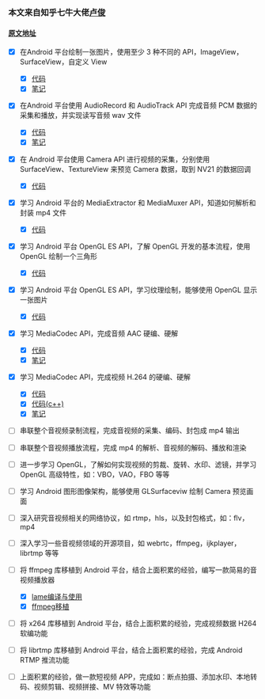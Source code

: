 ### **本文来自知乎七牛大佬**[卢俊](https://www.zhihu.com/people/jhuster)  
#### [原文地址](https://zhuanlan.zhihu.com/p/28518637)  
 - [x] 在Android 平台绘制一张图片，使用至少 3 种不同的 API，ImageView，SurfaceView，自定义 View
   - [x] [代码](https://github.com/yetote/StudyNote/tree/master/VideoDemo1)
   - [x] [笔记](https://github.com/yetote/StudyNote/blob/master/VideoDemo1/音视频学习计划1.md)
 - [x] 在Android 平台使用 AudioRecord 和 AudioTrack API 完成音频 PCM 数据的采集和播放，并实现读写音频 wav 文件
   - [x] [代码](https://github.com/yetote/StudyNote/tree/master/VideoDemo3)
   - [x] [笔记](https://github.com/yetote/StudyNote/blob/master/VideoDemo3/AudioRecord和AudioTrack.md)
- [x] 在 Android 平台使用 Camera API 进行视频的采集，分别使用 SurfaceView、TextureView 来预览 Camera 数据，取到 NV21 的数据回调
   - [x] [代码](https://github.com/yetote/StudyNote/tree/master/VideoDemo4)
- [x] 学习 Android 平台的 MediaExtractor 和 MediaMuxer API，知道如何解析和封装 mp4 文件
   - [x] [代码](https://github.com/yetote/StudyNote/tree/master/VideoDemo5)
- [x] 学习 Android 平台 OpenGL ES API，了解 OpenGL 开发的基本流程，使用 OpenGL 绘制一个三角形
   - [x] [代码](https://github.com/yetote/StudyNote/tree/master/VideoDemo6)
- [x] 学习 Android 平台 OpenGL ES API，学习纹理绘制，能够使用 OpenGL 显示一张图片
   - [x] [代码](https://github.com/yetote/StudyNote/tree/master/VideoDemo7)
- [x] 学习 MediaCodec API，完成音频 AAC 硬编、硬解  
   - [x] [代码](https://github.com/yetote/StudyNote/tree/master/HardwareEncodeAudio)
   - [x] [笔记](https://github.com/yetote/StudyNote/blob/master/HardwareEncodeAudio/Android硬编aac.md)
- [x] 学习 MediaCodec API，完成视频 H.264 的硬编、硬解  
   - [x] [代码](https://github.com/yetote/HardwareEncodeDemo)
   - [x] [代码(c++)](https://github.com/yetote/StudyNote/tree/master/NativeMediaDemo)
   - [x] [笔记](https://github.com/yetote/HardwareEncodeDemo/blob/master/Android硬编h264.md)
- [ ] 串联整个音视频录制流程，完成音视频的采集、编码、封包成 mp4 输出
- [ ] 串联整个音视频播放流程，完成 mp4 的解析、音视频的解码、播放和渲染
- [ ] 进一步学习 OpenGL，了解如何实现视频的剪裁、旋转、水印、滤镜，并学习 OpenGL 高级特性，如：VBO，VAO，FBO 等等
- [ ] 学习 Android 图形图像架构，能够使用 GLSurfaceviw 绘制 Camera 预览画面
- [ ] 深入研究音视频相关的网络协议，如 rtmp，hls，以及封包格式，如：flv，mp4
- [ ] 深入学习一些音视频领域的开源项目，如 webrtc，ffmpeg，ijkplayer，librtmp 等等
- [ ] 将 ffmpeg 库移植到 Android 平台，结合上面积累的经验，编写一款简易的音视频播放器
    - [x] [lame编译与使用](https://github.com/yetote/StudyNote/tree/master/LameDemo)
    - [x] [ffmpeg移植](https://github.com/yetote/StudyNote/tree/master/ffmpeg-4.0.2) 
- [ ] 将 x264 库移植到 Android 平台，结合上面积累的经验，完成视频数据 H264 软编功能
- [ ] 将 librtmp 库移植到 Android 平台，结合上面积累的经验，完成 Android RTMP 推流功能
- [ ] 上面积累的经验，做一款短视频 APP，完成如：断点拍摄、添加水印、本地转码、视频剪辑、视频拼接、MV 特效等功能
   
